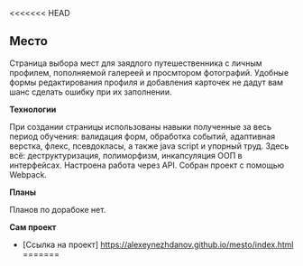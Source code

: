 <<<<<<< HEAD
## Место

Страница выбора мест для заядлого путешественника с личным профилем, пополняемой галереей и просмтором фотографий. Удобные формы редактирования профиля и добавления карточек не дадут вам шанс сделать ошибку при их заполнении.

**Технологии**

При создании страницы использованы навыки полученные за весь период обучения: валидация форм, обработка событий, адаптивная верстка, флекс, псевдокласы, а также java script и упорный труд. Здесь всё: деструктуризация, полиморфизм, инкапсуляция ООП в интерфейсах. Настроена работа через API.
Собран проект с помощью Webpack.

**Планы**

Планов по дорабоке нет.

**Сам проект**

* [Ссылка на проект] https://alexeynezhdanov.github.io/mesto/index.html
=======